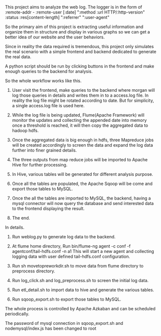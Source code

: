 This project aims to analyze the web log.
The logger is in the form of 
:remote-addr - :remote-user [:date] ":method :url HTTP/:http-version" :status :res[content-length] ":referrer" ":user-agent"

So the primary aim of this project is extracting useful information and organize them in structure and display in various graphs so we can get a better idea of our website and the user behaviors. 

Since in reality the data required is tremendous, this project only simulates the real scenario with a simple frontend and backend dedicated to generate the real data.

A python script should be run by clicking buttons in the frontend and make enough queries to the backend for analysis.

So the whole workflow works like this.

1. User visit the frontend, make queries to the backend where morgan will log those queries in details and writes them in to a access.log file. In reality the log file might be rotated according to date. But for simplicity, a single access.log file is used here.

2. While the log file is being updated, Flume(Apache Framework) will monitor the updates and collecting the appended date into memory once a threshold is reached, it will then copy the aggregated data to hadoop hdfs.

3. Once the aggregated data is big enough in hdfs, three Mapreduce jobs will be created accordingly to screen the data and expand the log data further into finer grained details. 

4. The three outputs from map reduce jobs will be imported to Apache Hive for further processing.

5. In Hive, various tables will be generated for different analysis purpose.

6. Once all the tables are populated, the Apache Sqoop will be come and export those tables to MySQL.

7. Once the all the tables are imported to MySQL, the backend, having a mysql connector will now query the database and send interested data to the frontend displaying the result.

8. The end.

In details.

1. Run weblog.py to generate log data to the backend.
2. At flume home directory, Run
	bin/flume-ng agent -c conf -f agentconf/tail-hdfs.conf -n a1
   This will start a new agent and collecting logging data with 
   user defined tail-hdfs.conf configuration.
3. Run sh movetopreworkdir.sh to move data from flume directory to preprocess directory.

4. Run log_click.sh and log_preprocess.sh to screen the initial log data.

5. Run etl_detail.sh to import data to hive and generate the various tables.

6. Run sqoop_export.sh to export those tables to MySQL.

The whole process is controlled by Apache Azkaban and can be scheduled periodically. 

The password of mysql connection in sqoop_export.sh and nodemysql/index.js has been changed to root
